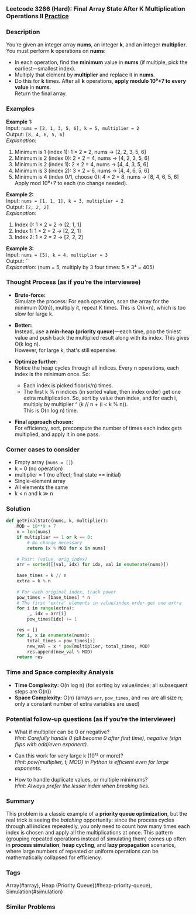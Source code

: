### Leetcode 3266 (Hard): Final Array State After K Multiplication Operations II [Practice](https://leetcode.com/problems/final-array-state-after-k-multiplication-operations-ii)

### Description  
You’re given an integer array **nums**, an integer **k**, and an integer **multiplier**.  
You must perform **k** operations on **nums**:  
- In each operation, find the **minimum** value in **nums** (if multiple, pick the earliest—smallest index).
- Multiply that element by **multiplier** and replace it in **nums**.
- Do this for **k** times.
After all **k** operations, **apply modulo 10⁹+7 to every value** in **nums**.  
Return the final array.

### Examples  

**Example 1:**  
Input: `nums = [2, 1, 3, 5, 6], k = 5, multiplier = 2`  
Output: `[8, 4, 6, 5, 6]`  
*Explanation:*
1. Minimum is 1 (index 1): 1 × 2 = 2, nums → [2, 2, 3, 5, 6]
2. Minimum is 2 (index 0): 2 × 2 = 4, nums → [4, 2, 3, 5, 6]
3. Minimum is 2 (index 1): 2 × 2 = 4, nums → [4, 4, 3, 5, 6]
4. Minimum is 3 (index 2): 3 × 2 = 6, nums → [4, 4, 6, 5, 6]
5. Minimum is 4 (index 0/1, choose 0): 4 × 2 = 8, nums → [8, 4, 6, 5, 6]  
Apply mod 10⁹+7 to each (no change needed).

**Example 2:**  
Input: `nums = [1, 1, 1], k = 3, multiplier = 2`  
Output: `[2, 2, 2]`  
*Explanation:*
1. Index 0: 1 × 2 = 2 → [2, 1, 1]
2. Index 1: 1 × 2 = 2 → [2, 2, 1]
3. Index 2: 1 × 2 = 2 → [2, 2, 2]

**Example 3:**  
Input: `nums = [5], k = 4, multiplier = 3`  
Output: ``  
*Explanation:*
(num = 5, multiply by 3 four times: 5 × 3⁴ = 405)

### Thought Process (as if you’re the interviewee)  
- **Brute-force:**  
  Simulate the process: For each operation, scan the array for the minimum (O(n)), multiply it, repeat K times. This is O(k×n), which is too slow for large k.

- **Better:**  
  Instead, use a **min-heap (priority queue)**—each time, pop the tiniest value and push back the multiplied result along with its index. This gives O(k log n).  
  However, for large k, that's still expensive.

- **Optimize further:**  
  Notice the heap cycles through all indices. Every n operations, each index is the minimum once. So:  
  - Each index is picked floor(k/n) times.
  - The first k % n indices (in sorted value, then index order) get one extra multiplication.
  So, sort by value then index, and for each i, multiply by multiplier ^ (k // n + (i < k % n)).  
  This is O(n log n) time.

- **Final approach chosen:**  
  For efficiency, sort, precompute the number of times each index gets multiplied, and apply it in one pass.

### Corner cases to consider  
- Empty array (`nums = []`)
- k = 0 (no operation)
- multiplier = 1 (no effect; final state == initial)
- Single-element array
- All elements the same
- k < n and k ≫ n

### Solution

```python
def getFinalState(nums, k, multiplier):
    MOD = 10**9 + 7
    n = len(nums)
    if multiplier == 1 or k == 0:
        # No change necessary
        return [x % MOD for x in nums]
    
    # Pair: (value, orig_index)
    arr = sorted([(val, idx) for idx, val in enumerate(nums)])
    
    base_times = k // n
    extra = k % n
    
    # For each original index, track power
    pow_times = [base_times] * n
    # The first 'extra' elements in value/index order get one extra
    for i in range(extra):
        _, idx = arr[i]
        pow_times[idx] += 1

    res = []
    for i, x in enumerate(nums):
        total_times = pow_times[i]
        new_val = x * pow(multiplier, total_times, MOD)
        res.append(new_val % MOD)
    return res
```

### Time and Space complexity Analysis  

- **Time Complexity:** O(n log n) (for sorting by value/index; all subsequent steps are O(n))
- **Space Complexity:** O(n) (arrays `arr`, `pow_times`, and `res` are all size n; only a constant number of extra variables are used)

### Potential follow-up questions (as if you’re the interviewer)  

- What if multiplier can be 0 or negative?  
  *Hint: Carefully handle 0 (all become 0 after first time), negative (sign flips with odd/even exponent).*

- Can this work for very large k (10¹² or more)?  
  *Hint: pow(multiplier, t, MOD) in Python is efficient even for large exponents.*

- How to handle duplicate values, or multiple minimums?  
  *Hint: Always prefer the lesser index when breaking ties.*

### Summary
This problem is a classic example of a **priority queue optimization**, but the real trick is seeing the *batching* opportunity: since the process cycles through all indices repeatedly, you only need to count how many times each index is chosen and apply all the multiplications at once. This pattern (grouping repeated operations instead of simulating them) comes up often in **process simulation**, **heap cycling**, and **lazy propagation** scenarios, where large numbers of repeated or uniform operations can be mathematically collapsed for efficiency.

### Tags
Array(#array), Heap (Priority Queue)(#heap-priority-queue), Simulation(#simulation)

### Similar Problems
